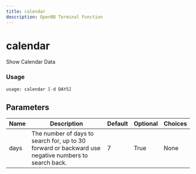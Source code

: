 ```yaml
---
title: calendar
description: OpenBB Terminal Function
---
```


# calendar

Show Calendar Data

### Usage 
```python
usage: calendar [-d DAYS]
```

## Parameters

| Name | Description | Default | Optional | Choices |
| ---- | ----------- | ------- | -------- | ------- |
| days | The number of days to search for, up to 30 forward or backward use negative numbers to search back. | 7 | True | None |



